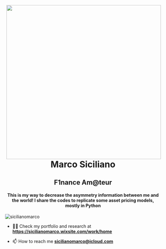 <img width="500" align="right" src="https://c.tenor.com/KjG9Wov2-XQAAAAM/stock-market-stocks.gif">
 
<h1 align="center">Marco Siciliano</h1>
<h2 align="center">F1nance Am@teur</h2>
<h4 align="center">This is my way to decrease the asymmetry information between me and the world! I share the codes to replicate some asset pricing models, mostly in Python</h4>

<p align="left"> <img src="https://komarev.com/ghpvc/?username=sicilianomarco&label=Profile%20views&color=0e75b6&style=flat" alt="sicilianomarco" /> </p>
 
 
- 👨‍💻 Check my portfolio and research at **https://sicilianomarco.wixsite.com/work/home**
 
- 📫 How to reach me **sicilianomarco@icloud.com**
